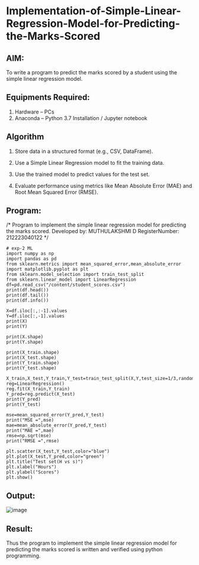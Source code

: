 # Implementation-of-Simple-Linear-Regression-Model-for-Predicting-the-Marks-Scored

## AIM:
To write a program to predict the marks scored by a student using the simple linear regression model.

## Equipments Required:
1. Hardware – PCs
2. Anaconda – Python 3.7 Installation / Jupyter notebook

## Algorithm
1. Store data in a structured format (e.g., CSV, DataFrame).

2. Use a Simple Linear Regression model to fit the training data.

3. Use the trained model to predict values for the test set.

4. Evaluate performance using metrics like Mean Absolute Error (MAE) and Root Mean Squared Error (RMSE).

## Program:

/*
Program to implement the simple linear regression model for predicting the marks scored.
Developed by: MUTHULAKSHMI D
RegisterNumber:  212223040122
*/
```
# exp-2 ML
import numpy as np
import pandas as pd
from sklearn.metrics import mean_squared_error,mean_absolute_error
import matplotlib.pyplot as plt
from sklearn.model_selection import train_test_split
from sklearn.linear_model import LinearRegression
df=pd.read_csv("/content/student_scores.csv")
print(df.head())
print(df.tail())
print(df.info())

X=df.iloc[:,:-1].values
Y=df.iloc[:,-1].values
print(X)
print(Y)

print(X.shape)
print(Y.shape)

print(X_train.shape)
print(X_test.shape)
print(Y_train.shape)
print(Y_test.shape)

X_train,X_test,Y_train,Y_test=train_test_split(X,Y,test_size=1/3,random_state=0)
reg=LinearRegression()
reg.fit(X_train,Y_train)
Y_pred=reg.predict(X_test) 
print(Y_pred)
print(Y_test)

mse=mean_squared_error(Y_pred,Y_test)
print("MSE =",mse)
mae=mean_absolute_error(Y_pred,Y_test)
print("MAE =",mae)
rmse=np.sqrt(mse)
print("RMSE =",rmse)

plt.scatter(X_test,Y_test,color="blue")
plt.plot(X_test,Y_pred,color="green")
plt.title("Test set(H vs s)")
plt.xlabel("Hours")
plt.ylabel("Scores")
plt.show()

```

## Output:
![image](https://github.com/user-attachments/assets/46d53222-9283-4196-8bfa-ab8b22d69b0e)

## Result:
Thus the program to implement the simple linear regression model for predicting the marks scored is written and verified using python programming.
